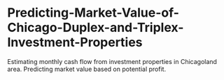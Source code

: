 # Predicting-Market-Value-of-Chicago-Duplex-and-Triplex-Investment-Properties
Estimating monthly cash flow from investment properties in Chicagoland area. Predicting market value based on potential profit.
